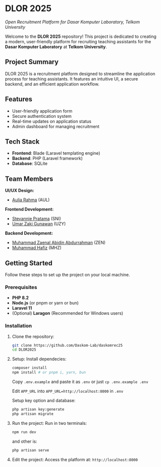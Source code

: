 # DLOR 2025  
_Open Recruitment Platform for Dasar Komputer Laboratory, Telkom University_

Welcome to the **DLOR 2025** repository! This project is dedicated to creating a modern, user-friendly platform for recruiting teaching assistants for the **Dasar Komputer Laboratory** at **Telkom University**.

## Project Summary  
DLOR 2025 is a recruitment platform designed to streamline the application process for teaching assistants. It features an intuitive UI, a secure backend, and an efficient application workflow.

## Features  
- User-friendly application form  
- Secure authentication system  
- Real-time updates on application status  
- Admin dashboard for managing recruitment  

## Tech Stack  
- **Frontend**: Blade (Laravel templating engine)  
- **Backend**: PHP (Laravel framework)  
- **Database**: SQLite

## Team Members  
**UI/UX Design:**  
- [Aulia Rahma](https://github.com/pieceofaul) (AUL)  

**Frontend Development:**  
- [Stevannie Pratama](https://github.com/stevanniep) (SNI)  
- [Umar Zaki Gunawan](https://github.com/marzkigun27) (UZY)  

**Backend Development:**  
- [Muhammad Zaenal Abidin Abdurrahman](https://github.com/Zendin110206) (ZEN)  
- [Muhammad Hafiz](https://github.com/mhafiz03) (MHZ)  

## Getting Started  
Follow these steps to set up the project on your local machine.

### Prerequisites

- **PHP 8.2**
- **Node.js** (or pnpm or yarn or bun)
- **Laravel 11**
- (Optional) **Laragon** (Recommended for Windows users)

### Installation
1. Clone the repository:
   ```bash
   git clone https://github.com/Daskom-Lab/daskomrec25
   cd DLOR2025
   ```

2. Setup:
   Install dependecies:
   ```bash
   composer install
   npm install # or pnpm i, yarn, bun
   ```
   Copy `.env.example` and paste it as `.env` or just `cp .env.example .env`

   Edit `APP_URL` into `APP_URL=http://localhost:8000` in `.env`

   Setup key option and database:
   ```bash
   php artisan key:generate
   php artisan migrate
   ```

3. Run the project:
   Run in two terminals:
   ```bash
   npm run dev
   ```
   and other is:
   ```bash
   php artisan serve
   ```

4. Edit the project:
Access the platform at: `http://localhost:8000`

